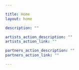 ```yaml
---

title: Home
layout: home

description: ""

artists_action_description: ""
artists_action_link: ""

partners_action_description: ""
partners_action_link: ""

---
```

